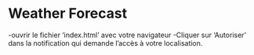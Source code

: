 # Weather Forecast 


-ouvrir le fichier ‘index.html’ avec votre navigateur 
-Cliquer sur ‘Autoriser’ dans la notification qui demande l’accès à votre localisation.

